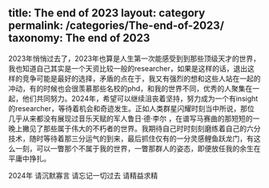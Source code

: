 title: The end of 2023
layout: category
permalink: /categories/The-end-of-2023/
taxonomy: The end of 2023
---


2023年悄悄过去了，2023年也算是人生第一次能感受到到那些顶级天才的世界，我也知道自己其实是一个天资比较一般的researcher，如果是这样的话，退出这样的竞争可能是最好的选择，矛盾的点在于，我又有强烈的想和这些人站在一起的冲动，有的时候也会很羡慕那些名校的phd，和我的世界不同，优秀的人聚集在一起，他们共同努力。2024年，希望可以继续沮丧着坚持，努力成为一个有insight的researcher，等待着机会和奇迹发生。正如人类群星闪耀时刻当中所说，那位几乎从来都没有展现过音乐天赋的军人鲁日·德·李尔 ，在谱写马赛曲的那短短的一晚上撇见了那些属于伟大的不朽者的世界。我期待自己时时刻刻磨练着自己的六分技术，随时等待着那三分运气的到来，最后抓住仅有的一分灵感鲤鱼跃龙门，有这么一刻，可以一瞥那个不属于我的世界，一瞥那群人的姿态，即便放任我的余生在平庸中挣扎。

2024年 请沉默寡言 请忘记一切过去  请精益求精   







